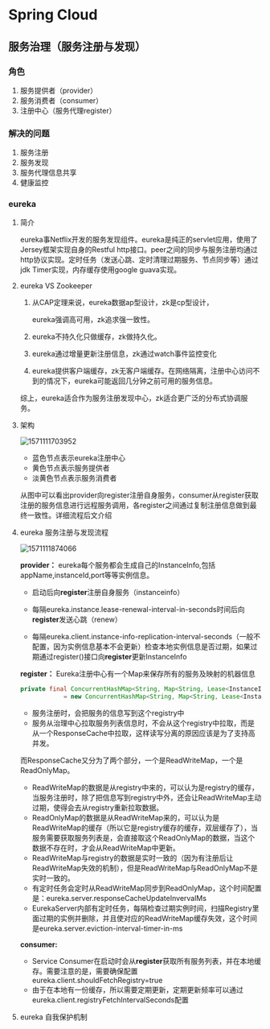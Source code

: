 # Spring Cloud

## 服务治理（服务注册与发现）

### 角色

1. 服务提供者（provider）
2. 服务消费者（consumer）
3. 注册中心（服务代理register）

### 解决的问题

1. 服务注册
2. 服务发现
3. 服务代理信息共享
4. 健康监控

### eureka

1. 简介

   ​	eureka事Netflix开发的服务发现组件。eureka是纯正的servlet应用，使用了Jersey框架实现自身的Restful http接口。peer之间的同步与服务注册均通过http协议实现。定时任务（发送心跳、定时清理过期服务、节点同步等）通过jdk Timer实现，内存缓存使用google guava实现。

2. eureka VS Zookeeper

   1. 从CAP定理来说，eureka数据ap型设计，zk是cp型设计，

      eureka强调高可用，zk追求强一致性。

   2. eureka不持久化只做缓存，zk做持久化。

   3. eureka通过增量更新注册信息，zk通过watch事件监控变化

   4. eureka提供客户端缓存，zk无客户端缓存。在网络隔离，注册中心访问不到的情况下，eureka可能返回几分钟之前可用的服务信息。

   综上，eureka适合作为服务注册发现中心，zk适合更广泛的分布式协调服务。

3. 架构

   ![1571111703952](C:\Users\riki\AppData\Roaming\Typora\typora-user-images\1571111703952.png)

   - 蓝色节点表示eureka注册中心
   - 黄色节点表示服务提供者
   - 淡黄色节点表示服务消费者

   从图中可以看出provider向register注册自身服务，consumer从register获取注册的服务信息进行远程服务调用，各register之间通过复制注册信息做到最终一致性。详细流程后文介绍

4. eureka 服务注册与发现流程

   ![1571111874066](C:\Users\riki\AppData\Roaming\Typora\typora-user-images\1571111874066.png)

   **provider：** eureka每个服务都会生成自己的InstanceInfo,包括appName,instanceId,port等等实例信息。

   - 启动后向**register**注册自身服务（instanceinfo）

   - 每隔eureka.instance.lease-renewal-interval-in-seconds时间后向**register**发送心跳（renew）

   - 每隔eureka.client.instance-info-replication-interval-seconds（一般不配置，因为实例信息基本不会更新）检查本地实例信息是否过期，如果过期通过register()接口向**register**更新InstanceInfo

   **register：** Eureka注册中心有一个Map来保存所有的服务及映射的机器信息

   ```java
   private final ConcurrentHashMap<String, Map<String, Lease<InstanceInfo>>> registry
               = new ConcurrentHashMap<String, Map<String, Lease<InstanceInfo>>>();
   ```

   - 服务注册时，会把服务的信息写到这个registry中
   - 服务从治理中心拉取服务列表信息时，不会从这个registry中拉取，而是从一个ResponseCache中拉取，这样读写分离的原因应该是为了支持高并发。

   而ResponseCache又分为了两个部分，一个是ReadWriteMap，一个是ReadOnlyMap。

   - ReadWriteMap的数据是从registry中来的，可以认为是registry的缓存，当服务注册时，除了把信息写到registry中外，还会让ReadWriteMap主动过期，使得会去从registry重新拉取数据。
   - ReadOnlyMap的数据是从ReadWriteMap来的，可以认为是ReadWriteMap的缓存（所以它是registry缓存的缓存，双层缓存了），当服务需要获取服务列表是，会直接取这个ReadOnlyMap的数据，当这个数据不存在时，才会从ReadWriteMap中更新。
   - ReadWriteMap与registry的数据是实时一致的（因为有注册后让ReadWriteMap失效的机制），但是ReadWriteMap与ReadOnlyMap不是实时一致的。
   - 有定时任务会定时从ReadWriteMap同步到ReadOnlyMap，这个时间配置是：eureka.server.responseCacheUpdateInvervalMs
   - EurekaServer内部有定时任务，每隔检查过期实例时间，扫描Registry里面过期的实例并删除，并且使对应的ReadWriteMap缓存失效，这个时间是eureka.server.eviction-interval-timer-in-ms

   **consumer:** 

   - Service Consumer在启动时会从**register**获取所有服务列表，并在本地缓存。需要注意的是，需要确保配置eureka.client.shouldFetchRegistry=true
   - 由于在本地有一份缓存，所以需要定期更新，定期更新频率可以通过eureka.client.registryFetchIntervalSeconds配置

5. eureka 自我保护机制